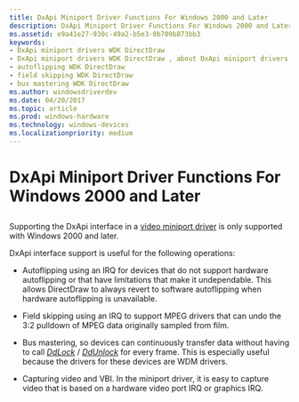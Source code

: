 ```yaml
---
title: DxApi Miniport Driver Functions For Windows 2000 and Later
description: DxApi Miniport Driver Functions For Windows 2000 and Later
ms.assetid: e9a41e27-930c-49a2-b5e3-0b709b873bb3
keywords:
- DxApi miniport drivers WDK DirectDraw
- DxApi miniport drivers WDK DirectDraw , about DxApi miniport drivers
- autoflipping WDK DirectDraw
- field skipping WDK DirectDraw
- bus mastering WDK DirectDraw
ms.author: windowsdriverdev
ms.date: 04/20/2017
ms.topic: article
ms.prod: windows-hardware
ms.technology: windows-devices
ms.localizationpriority: medium
---
```


# DxApi Miniport Driver Functions For Windows 2000 and Later


## <span id="ddk_dxapi_miniport_driver_functions_for_windows_2000_and_later_gg"></span><span id="DDK_DXAPI_MINIPORT_DRIVER_FUNCTIONS_FOR_WINDOWS_2000_AND_LATER_GG"></span>


Supporting the DxApi interface in a [video miniport driver](video-miniport-drivers-in-the-windows-2000-display-driver-model.md) is only supported with Windows 2000 and later.

DxApi interface support is useful for the following operations:

-   Autoflipping using an IRQ for devices that do not support hardware autoflipping or that have limitations that make it undependable. This allows DirectDraw to always revert to software autoflipping when hardware autoflipping is unavailable.

-   Field skipping using an IRQ to support MPEG drivers that can undo the 3:2 pulldown of MPEG data originally sampled from film.

-   Bus mastering, so devices can continuously transfer data without having to call [*DdLock*](https://msdn.microsoft.com/library/windows/hardware/ff549599) / [*DdUnlock*](https://msdn.microsoft.com/library/windows/hardware/ff550365) for every frame. This is especially useful because the drivers for these devices are WDM drivers.

-   Capturing video and VBI. In the miniport driver, it is easy to capture video that is based on a hardware video port IRQ or graphics IRQ.

 

 





